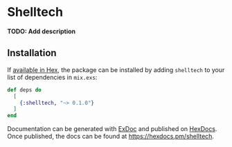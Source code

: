 # Shelltech

**TODO: Add description**

## Installation

If [available in Hex](https://hex.pm/docs/publish), the package can be installed
by adding `shelltech` to your list of dependencies in `mix.exs`:

```elixir
def deps do
  [
    {:shelltech, "~> 0.1.0"}
  ]
end
```

Documentation can be generated with [ExDoc](https://github.com/elixir-lang/ex_doc)
and published on [HexDocs](https://hexdocs.pm). Once published, the docs can
be found at <https://hexdocs.pm/shelltech>.

